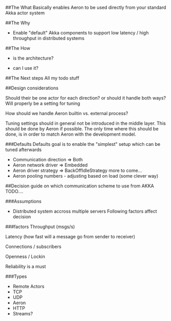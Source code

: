 ##The What
Basically enables Aeron to be used directly from your standard Akka actor system

##The Why
- Enable "default" Akka components to support low latency / high throughput in distributed systems

##The How
- is the architecture?

- can I use it?


##The Next steps
All my todo stuff


##Design considerations

Should their be one actor for each direction? or should it handle both ways?
Will properly be a setting for tuning

How should we handle Aeron builtin vs. external process? 

Tuning settings should in general not be introduced in the middle layer. This should be done by Aeron if possible.
The only time where this should be done, is in order to match Aeron with the development model.

###Defaults
Defaults goal is to enable the "simplest" setup which can be tuned afterwards
- Communication direction => Both
- Aeron network driver => Embedded
- Aeron driver strategy => BackOffIdleStrategy more to come...
- Aeron pooling numbers - adjusting based on load (some clever way)


##Decision guide on which communication scheme to use from AKKA
TODO....

###Assumptions
- Distributed system accross multiple servers
Following factors affect decision

###factors
Throughput (msgs/s)

Latency (how fast will a message go from sender to receiver)

Connections / subscribers

Openness / Lockin

Reliability is a must

###Types
- Remote Actors
- TCP
- UDP
- Aeron
- HTTP
- Streams?

 



